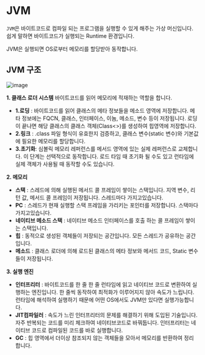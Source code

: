 # JVM

`JVM`은 바이트코드로 컴파일 되는 프로그램을 실행할 수 있게 해주는 가상 머신입니다. 쉽게 말하면 바이트코드가 실행되는 Runtime 환경입니다.

JVM은 실행되면 OS로부터 메모리를 할당받아 동작합니다.

## JVM 구조

![image](https://user-images.githubusercontent.com/53790137/154963019-af358271-a3b1-4bb9-a2aa-ff89eca1894a.png)

**1. 클래스 로더 시스템**
바이트코드를 읽어 메모리에 적재하는 역할을 합니다.
- **1.로딩** : 바이트코드를 읽어 클래스의 메타 정보들을 메소드 영역에 저장합니다. 메타 정보에는 FQCN, 클래스, 인터페이스, 이늄, 메소드, 변수 등이 저장됩니다. 로딩이 끝나면 해당 클래스의 클래스 객체(Class<>)를 생성하여 힙영역에 저장합니다.
- **2.링크** : .class 파일 형식이 유효한지 검증하고, 클래스 변수(static 변수)와 기본값에 필요한 메모리를 할당합니다.
- **3.초기화**: 심볼릭 메모리 레퍼런스를 메서드 영역에 있는 실제 레퍼런스로 교체합니다. 이 단계는 선택적으로 동작합니다. 로드 타임 때 초기화 될 수도 있고 런타임에 실제 객체가 사용될 때 동작할 수도 있습니다.

**2. 메모리**
- **스택** : 스레드에 의해 실행된 메서드 콜 프레임이 쌓이는 스택입니다. 지역 변수, 리턴 값, 메서드 콜 프레임이 저장됩니다. 스레드마다 가지고있습니다.
- **PC** : 스레드가 현재 실행할 스택 프레임을 가리키는 포인터를 저장합니다. 스택마다 가지고있습니다.
- **네이티브 메소드 스택** : 네이티브 메소드 인터페이스를 호출 하는 콜 프레임이 쌓이는 스택입니다.
- **힙** : 동적으로 생성된 객체들이 저장되는 공간입니다. 모든 스레드가 공유하는 공간입니다.
- **메소드** : 클래스 로더에 의해 로드된 클래스의 메타 정보와 메서드 코드, Static 변수들이 저장됩니다.

**3. 실행 엔진**
- **인터프리터** : 바이트코드를 한 줄 한 줄 런타임에 읽고 네이티브 코드로 변환하여 실행하는 엔진입니다. 한 줄씩 동작하여 최적화가 이루어지지 않아 속도가 느립니다. 런타임에 해석하여 실행하기 때문에 어떤 OS에서도 JVM만 있다면 실행가능합니다. 
- **JIT컴파일러** : 속도가 느린 인터프리터의 문제를 해결하기 위해 도입된 기술입니다. 자주 반복되는 코드를 미리 체크하여 네이티브코드로 바꿔둡니다. 인터프리터는 네이티브 코드로 컴파일된 코드를 바로 실행합니다. 
- **GC** : 힙 영역에서 더이상 참조되지 않는 객체들을 모아서 메모리를 반환하여 정리합니다. 

